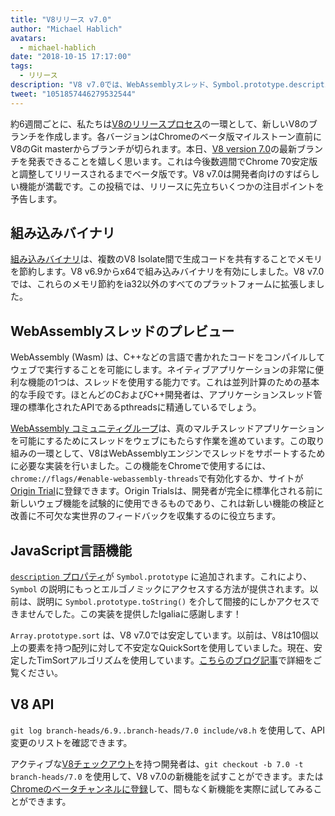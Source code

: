 ```yaml
---
title: "V8リリース v7.0"
author: "Michael Hablich"
avatars: 
  - michael-hablich
date: "2018-10-15 17:17:00"
tags: 
  - リリース
description: "V8 v7.0では、WebAssemblyスレッド、Symbol.prototype.description、そしてより多くのプラットフォームでの組み込みバイナリが含まれています！"
tweet: "1051857446279532544"
---
```

約6週間ごとに、私たちは[V8のリリースプロセス](/docs/release-process)の一環として、新しいV8のブランチを作成します。各バージョンはChromeのベータ版マイルストーン直前にV8のGit masterからブランチが切られます。本日、[V8 version 7.0](https://chromium.googlesource.com/v8/v8.git/+log/branch-heads/7.0)の最新ブランチを発表できることを嬉しく思います。これは今後数週間でChrome 70安定版と調整してリリースされるまでベータ版です。V8 v7.0は開発者向けのすばらしい機能が満載です。この投稿では、リリースに先立ちいくつかの注目ポイントを予告します。

<!--truncate-->
## 組み込みバイナリ

[組み込みバイナリ](/blog/embedded-builtins)は、複数のV8 Isolate間で生成コードを共有することでメモリを節約します。V8 v6.9からx64で組み込みバイナリを有効にしました。V8 v7.0では、これらのメモリ節約をia32以外のすべてのプラットフォームに拡張しました。

## WebAssemblyスレッドのプレビュー

WebAssembly (Wasm) は、C++などの言語で書かれたコードをコンパイルしてウェブで実行することを可能にします。ネイティブアプリケーションの非常に便利な機能の1つは、スレッドを使用する能力です。これは並列計算のための基本的な手段です。ほとんどのCおよびC++開発者は、アプリケーションスレッド管理の標準化されたAPIであるpthreadsに精通しているでしょう。

[WebAssembly コミュニティグループ](https://www.w3.org/community/webassembly/)は、真のマルチスレッドアプリケーションを可能にするためにスレッドをウェブにもたらす作業を進めています。この取り組みの一環として、V8はWebAssemblyエンジンでスレッドをサポートするために必要な実装を行いました。この機能をChromeで使用するには、`chrome://flags/#enable-webassembly-threads`で有効化するか、サイトが[Origin Trial](https://github.com/GoogleChrome/OriginTrials)に登録できます。Origin Trialsは、開発者が完全に標準化される前に新しいウェブ機能を試験的に使用できるものであり、これは新しい機能の検証と改善に不可欠な実世界のフィードバックを収集するのに役立ちます。

## JavaScript言語機能

[`description` プロパティ](https://tc39.es/proposal-Symbol-description/)が `Symbol.prototype` に追加されます。これにより、`Symbol` の説明にもっとエルゴノミックにアクセスする方法が提供されます。以前は、説明に `Symbol.prototype.toString()` を介して間接的にしかアクセスできませんでした。この実装を提供したIgaliaに感謝します！

`Array.prototype.sort` は、V8 v7.0では安定しています。以前は、V8は10個以上の要素を持つ配列に対して不安定なQuickSortを使用していました。現在、安定したTimSortアルゴリズムを使用しています。[こちらのブログ記事](/blog/array-sort)で詳細をご覧ください。

## V8 API

`git log branch-heads/6.9..branch-heads/7.0 include/v8.h` を使用して、API変更のリストを確認できます。

アクティブな[V8チェックアウト](/docs/source-code#using-git)を持つ開発者は、`git checkout -b 7.0 -t branch-heads/7.0` を使用して、V8 v7.0の新機能を試すことができます。または[Chromeのベータチャンネルに登録](https://www.google.com/chrome/browser/beta.html)して、間もなく新機能を実際に試してみることができます。

